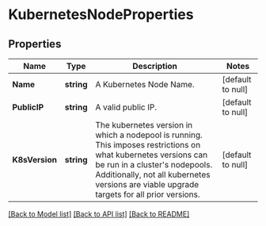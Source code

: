 # KubernetesNodeProperties

## Properties
Name | Type | Description | Notes
------------ | ------------- | ------------- | -------------
**Name** | **string** | A Kubernetes Node Name. | [default to null]
**PublicIP** | **string** | A valid public IP. | [default to null]
**K8sVersion** | **string** | The kubernetes version in which a nodepool is running. This imposes restrictions on what kubernetes versions can be run in a cluster&#x27;s nodepools. Additionally, not all kubernetes versions are viable upgrade targets for all prior versions. | [default to null]

[[Back to Model list]](../README.md#documentation-for-models) [[Back to API list]](../README.md#documentation-for-api-endpoints) [[Back to README]](../README.md)


